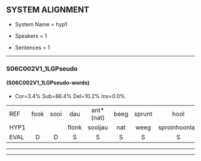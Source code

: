 
## SYSTEM ALIGNMENT

- System Name = hyp1

- Speakers = 1

- Sentences = 1

---

### S06C002V1_1LGPseudo

#### (S06C002V1_1LGPseudo-words)

- Cor=3.4%	Sub=86.4%	Del=10.2%	Ins=0.0%

|  |  |  |  |  |  |  |  |  |  |  |  |  |  |  |  |  |  |  |  |  |  |  |  |  |  |  |  |  |  |  |  |  |  |  |  |  |  |  |  |  |  |  |  |  |  |  |  |  |  |  |  |  |  |  |  |  |  |  |  |
|:--- |:---:|:---:|:---:|:---:|:---:|:---:|:---:|:---:|:---:|:---:|:---:|:---:|:---:|:---:|:---:|:---:|:---:|:---:|:---:|:---:|:---:|:---:|:---:|:---:|:---:|:---:|:---:|:---:|:---:|:---:|:---:|:---:|:---:|:---:|:---:|:---:|:---:|:---:|:---:|:---:|:---:|:---:|:---:|:---:|:---:|:---:|:---:|:---:|:---:|:---:|:---:|:---:|:---:|:---:|:---:|:---:|:---:|:---:|:---:|
| REF | fook | sooi | dau | ant*(nat) | beeg | sprunt | hool | larst | vout | zwoei | fam | rachts | * | vaap | sprieuw | keng | swoers | * | doer*(door) | *(door) | * | *x | doer | * | *(pit) | plirt | *(ijl) | jien*(ijlen) | * | * | blard | guul*(gauw) | * | *(hoed) | hoekt*(hoek) | neeuw*(nieuw) | * | noork | * | vid | * | zans | leum*(lauw) | haans*(hans) | spaai | sjalt | * | * | * | heik*(hek) | sank | roen*(roep) | frijk | eem*(neem) | schard | grek | dron | snaaf | stuid |
| HYP1 |  |  | flonk | sooijau | nat | weeg | sproinhoonlan | wand | z | wen | fam |  |  | rung | va | vap | nee | 'k | weet | knenwoon | wonser | door | door | doe | ja | door | pitpit | plip | ja | a | elen | bland | gaal | hoekhoed | hoek | nieuw | noo | noork |  |  | vipvip | zond | lauw | hans | spei | slei | gi | gi | het | hek | stank | hoop | frenk | neem | hen | rek | groom | snaf | stuit |
| EVAL | D | D | S | S | S | S | S | S | S | S |  | D | D | S | S | S | S | S | S | S | S | S | S | S | S | S | S | S | S | S | S | S | S | S | S | S | S |  | D | D | S | S | S | S | S | S | S | S | S | S | S | S | S | S | S | S | S | S | S |
---

---
